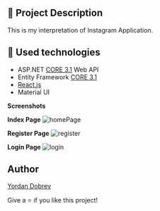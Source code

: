 
## :pencil: Project Description
This is my interpretation of Instagram Application.

## :hammer: Used technologies
* ASP.NET [CORE 3.1](https://dotnet.microsoft.com/download/dotnet-core/3.1 "CORE 3.1") Web API
* Entity Framework [CORE 3.1](https://docs.microsoft.com/en-us/ef/core/ "CORE 3.1")
* [React.js](https://reactjs.org/)
* Material UI

**Screenshots**

**Index Page**
![homePage](https://user-images.githubusercontent.com/42092212/110245592-96e94e80-7f6c-11eb-85b8-69aa7fbcbbe9.png)

**Register Page**
![register](https://user-images.githubusercontent.com/42092212/110245622-b8e2d100-7f6c-11eb-8578-5598010c2033.png)

**Login Page**
![login](https://user-images.githubusercontent.com/42092212/110245643-c5672980-7f6c-11eb-850a-f1381c42db82.png)


## Author

[Yordan Dobrev](https://github.com/YordanDobrev97)

Give a :star: if you like this project!
